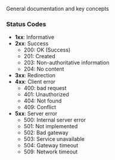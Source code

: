 General documentation and key concepts


### Status Codes

- **1xx**: Informative
- **2xx**: Success
    * 200: OK (Success)
    * 201: Created
    * 203: Non-authoritative information
    * 204: No content
- **3xx**: Redirection
- **4xx**: Client error
    * 400: bad request
    * 401: Unauthorized
    * 404: Not found
    * 409: Conflict
- **5xx**: Server error 
    * 500: Internal server error
    * 501: Not implemented
    * 502: Bad gateway
    * 503: Service unavailable
    * 504: Gateway timeout
    * 509: Network timeout
 
    